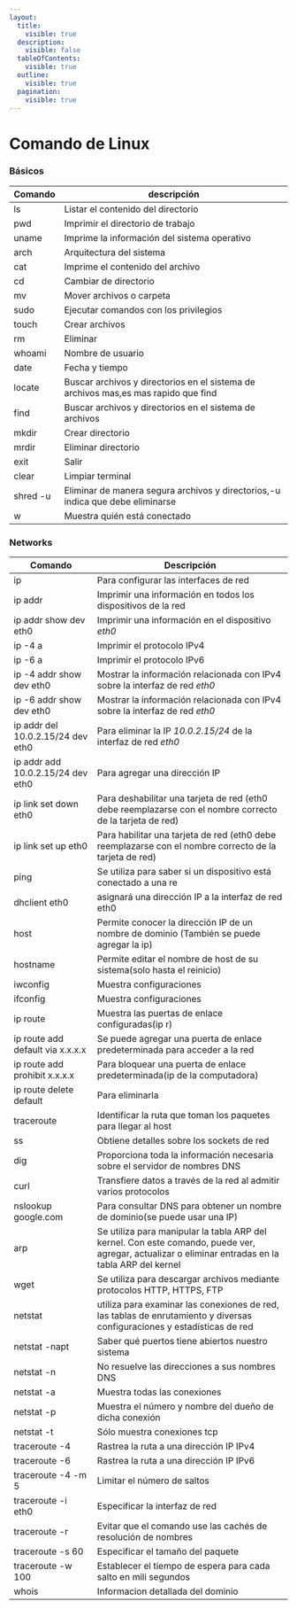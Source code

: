 ```yaml
---
layout:
  title:
    visible: true
  description:
    visible: false
  tableOfContents:
    visible: true
  outline:
    visible: true
  pagination:
    visible: true
---
```


# Comando de Linux

### Básicos

| Comando  | descripción                                                                         |
| -------- | ----------------------------------------------------------------------------------- |
| ls       | Listar el contenido del directorio                                                  |
| pwd      | Imprimir el directorio de trabajo                                                   |
| uname    | Imprime la información del sistema operativo                                        |
| arch     | Arquitectura del sistema                                                            |
| cat      | Imprime el contenido del archivo                                                    |
| cd       | Cambiar de directorio                                                               |
| mv       | Mover archivos o carpeta                                                            |
| sudo     | Ejecutar comandos con los privilegios                                               |
| touch    | Crear archivos                                                                      |
| rm       | Eliminar                                                                            |
| whoami   | Nombre de usuario                                                                   |
| date     | Fecha y tiempo                                                                      |
| locate   | Buscar archivos y directorios en el sistema de archivos mas,es mas rapido que find  |
| find     | Buscar archivos y directorios en el sistema de archivos                             |
| mkdir    | Crear directorio                                                                    |
| mrdir    | Eliminar directorio                                                                 |
| exit     | Salir                                                                               |
| clear    | Limpiar terminal                                                                    |
| shred -u | Eliminar de manera segura archivos y directorios,-u indica que debe eliminarse      |
| w        | Muestra quién está conectado                                                        |

### Networks

| Comando                           | Descripción                                                                                                                                        |
| --------------------------------- | -------------------------------------------------------------------------------------------------------------------------------------------------- |
| ip                                | Para configurar las interfaces de red                                                                                                              |
| ip addr                           | Imprimir una información en todos los dispositivos de la red                                                                                       |
| ip addr show dev eth0             | Imprimir una información en el dispositivo _eth0_                                                                                                  |
| ip -4 a                           | Imprimir el protocolo IPv4                                                                                                                         |
| ip -6 a                           | Imprimir el protocolo IPv6                                                                                                                         |
| ip -4 addr show dev eth0          | Mostrar la información relacionada con IPv4 sobre la interfaz de red _eth0_                                                                        |
| ip -6 addr show dev eth0          | Mostrar la información relacionada con IPv4 sobre la interfaz de red _eth0_                                                                        |
| ip addr del 10.0.2.15/24 dev eth0 | Para eliminar la IP _10.0.2.15/24_ de la interfaz de red _eth0_                                                                                    |
| ip addr add 10.0.2.15/24 dev eth0 | Para agregar una dirección IP                                                                                                                      |
| ip link set down eth0             | Para deshabilitar una tarjeta de red (eth0 debe reemplazarse con el nombre correcto de la tarjeta de red)                                          |
| ip link set up eth0               | Para habilitar una tarjeta de red (eth0 debe reemplazarse con el nombre correcto de la tarjeta de red)                                             |
| ping                              | Se utiliza para saber si un dispositivo está conectado a una re                                                                                    |
| dhclient eth0                     | asignará una dirección IP a la interfaz de red eth0                                                                                                |
| host                              | Permite conocer la dirección IP de un nombre de dominio (También se puede agregar la ip)                                                           |
| hostname                          | Permite editar el nombre de host de su sistema(solo hasta el reinicio)                                                                             |
| iwconfig                          | Muestra configuraciones                                                                                                                            |
| ifconfig                          | Muestra configuraciones                                                                                                                            |
| ip route                          | Muestra las puertas de enlace configuradas(ip r)                                                                                                   |
| ip route add default via x.x.x.x  | Se puede agregar una puerta de enlace predeterminada para acceder a la red                                                                         |
| ip route add prohibit x.x.x.x     | Para bloquear una puerta de enlace predeterminada(ip de la computadora)                                                                            |
| ip route delete default           | Para eliminarla                                                                                                                                    |
| traceroute                        | Identificar la ruta que toman los paquetes para llegar al host                                                                                     |
| ss                                | Obtiene detalles sobre los sockets de red                                                                                                          |
| dig                               | Proporciona toda la información necesaria sobre el servidor de nombres DNS                                                                         |
| curl                              | Transfiere datos a través de la red al admitir varios protocolos                                                                                   |
| nslookup google.com               | Para consultar DNS para obtener un nombre de dominio(se puede usar una IP)                                                                         |
| arp                               | Se utiliza para manipular la tabla ARP del kernel. Con este comando, puede ver, agregar, actualizar o eliminar entradas en la tabla ARP del kernel |
| wget                              | Se utiliza para descargar archivos mediante protocolos HTTP, HTTPS, FTP                                                                            |
| netstat                           | utiliza para examinar las conexiones de red, las tablas de enrutamiento y diversas configuraciones y estadísticas de red                           |
| netstat -napt                     | Saber qué puertos tiene abiertos nuestro sistema                                                                                                   |
| netstat -n                        | No resuelve las direcciones a sus nombres DNS                                                                                                      |
| netstat -a                        | Muestra todas las conexiones                                                                                                                       |
| netstat -p                        | Muestra el número y nombre del dueño de dicha conexión                                                                                             |
| netstat -t                        | Sólo muestra conexiones tcp                                                                                                                        |
| traceroute -4                     | Rastrea la ruta a una dirección IP IPv4                                                                                                            |
| traceroute -6                     | Rastrea la ruta a una dirección IP IPv6                                                                                                            |
| traceroute -4 -m 5                | Limitar el número de saltos                                                                                                                        |
| traceroute -i eth0                | Especificar la interfaz de red                                                                                                                     |
| traceroute -r                     | Evitar que el comando use las cachés de resolución de nombres                                                                                      |
| traceroute -s 60                  | Especificar el tamaño del paquete                                                                                                                  |
| traceroute -w 100                 | Establecer el tiempo de espera para cada salto en mili segundos                                                                                    |
| whois                             | Informacion detallada del dominio                                                                                                                  |



